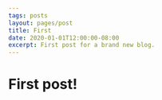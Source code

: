 ```yaml
---
tags: posts
layout: pages/post
title: First
date: 2020-01-01T12:00:00-08:00
excerpt: First post for a brand new blog.
---
```


# First post!
